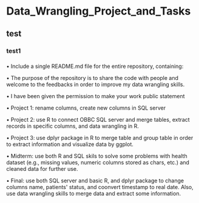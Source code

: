 # Data_Wrangling_Project_and_Tasks
## test
### test1

### 
•	Include a single README.md file for the entire repository, containing:

•	The purpose of the repository is to share the code with people and welcome to the feedbacks in order to improve my data wrangling skills. 

•	I have been given the permission to make your work public statement

•	Project 1: rename columns, create new columns in SQL server

•	Project 2: use R to connect OBBC SQL server and merge tables, extract records in specific columns, and data wrangling in R. 

•	Project 3: use dplyr package in R to merge table and group table in order to extract information and visualize data by ggplot.

•	Midterm: use both R and SQL skils to solve some problems with health dataset (e.g., missing values, numeric columns stored as chars, etc.) and cleaned data for further use. 

•	Final: use both SQL server and basic R, and dplyr package to change columns name, patients' status, and coonvert timestamp to real date. Also, use data wrangling skills to merge data and extract some information.  







